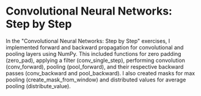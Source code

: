 # Convolutional Neural Networks: Step by Step
In the "Convolutional Neural Networks: Step by Step" exercises, I implemented forward and backward propagation for convolutional and pooling layers using NumPy. This included functions for zero padding (zero_pad), applying a filter (conv_single_step), performing convolution (conv_forward), pooling (pool_forward), and their respective backward passes (conv_backward and pool_backward). I also created masks for max pooling (create_mask_from_window) and distributed values for average pooling (distribute_value).
